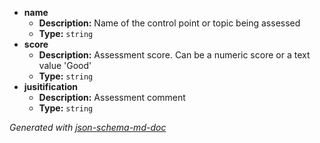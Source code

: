  - <b id="#/properties/name">name</b>
	 - **Description:** Name of the control point or topic being assessed
	 - **Type:** `string`
 - <b id="#/properties/score">score</b>
	 - **Description:** Assessment score. Can be a numeric score or a text value 'Good'
	 - **Type:** `string`
 - <b id="#/properties/jusitification">jusitification</b>
	 - **Description:** Assessment comment
	 - **Type:** `string`

_Generated with [json-schema-md-doc](https://brianwendt.github.io/json-schema-md-doc/)_